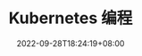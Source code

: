---
title: "Kubernetes 编程"
summary: "本系列涉及 Kubernetes 开发相关的编程学习、实践等"
date: 2022-09-28T18:24:19+08:00
hidemeta: false
weight: 1
showReadingTime: false
ShowWordCount: false
cover:
  image: https://srcio.oss-cn-hangzhou.aliyuncs.com/images/20221025000510.png
---